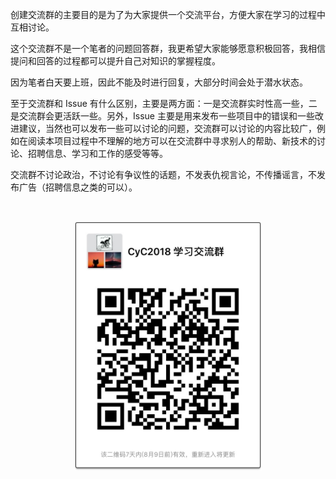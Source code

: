 创建交流群的主要目的是为了为大家提供一个交流平台，方便大家在学习的过程中互相讨论。

这个交流群不是一个笔者的问题回答群，我更希望大家能够愿意积极回答，我相信提问和回答的过程都可以提升自己对知识的掌握程度。

因为笔者白天要上班，因此不能及时进行回复，大部分时间会处于潜水状态。

至于交流群和 Issue 有什么区别，主要是两方面：一是交流群实时性高一些，二是交流群会更活跃一些。另外，Issue 主要是用来发布一些项目中的错误和一些改进建议，当然也可以发布一些可以讨论的问题，交流群可以讨论的内容比较广，例如在阅读本项目过程中不理解的地方可以在交流群中寻求别人的帮助、新技术的讨论、招聘信息、学习和工作的感受等等。

交流群不讨论政治，不讨论有争议性的话题，不发表仇视言论，不传播谣言，不发布广告（招聘信息之类的可以）。

</br> <div align="center"><img src="group.jpg" width="300px"></div> </br>
